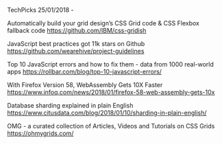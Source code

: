TechPicks 25/01/2018 -

Automatically build your grid design’s CSS Grid code & CSS Flexbox fallback code
https://github.com/IBM/css-gridish

JavaScript best practices got 11k stars on Github
https://github.com/wearehive/project-guidelines

Top 10 JavaScript errors and how to fix them - data from 1000 real-world apps
https://rollbar.com/blog/top-10-javascript-errors/

With Firefox Version 58, WebAssembly Gets 10X Faster
https://www.infoq.com/news/2018/01/firefox-58-web-assembly-gets-10x

Database sharding explained in plain English
https://www.citusdata.com/blog/2018/01/10/sharding-in-plain-english/

OMG - a curated collection of Articles, Videos and Tutorials on CSS Grids
https://ohmygrids.com/